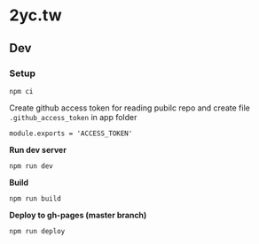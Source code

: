 # 2yc.tw

## Dev

### Setup

```
npm ci
```

Create github access token for reading pubilc repo and create file `.github_access_token` in app folder

```
module.exports = 'ACCESS_TOKEN'
```

**Run dev server**

```
npm run dev
```

**Build**

```
npm run build
```

**Deploy to gh-pages (master branch)**

```
npm run deploy
```
